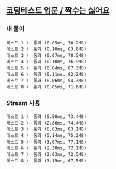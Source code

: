 ## [코딩테스트 입문 / 짝수는 싫어요](https://school.programmers.co.kr/learn/courses/30/lessons/120813)

### 내 풀이

```text
테스트 1 〉	통과 (0.05ms, 70.2MB)
테스트 2 〉	통과 (0.10ms, 63.6MB)
테스트 3 〉	통과 (0.07ms, 78.5MB)
테스트 4 〉	통과 (0.10ms, 76.9MB)
테스트 5 〉	통과 (0.04ms, 87.3MB)
테스트 6 〉	통과 (0.11ms, 82.2MB)
테스트 7 〉	통과 (0.06ms, 94.3MB)
테스트 8 〉	통과 (0.05ms, 71.6MB)
```

### Stream 사용

```text
테스트 1 〉	통과 (5.50ms, 73.4MB)
테스트 2 〉	통과 (2.86ms, 74.4MB)
테스트 3 〉	통과 (6.63ms, 83.1MB)
테스트 4 〉	통과 (5.14ms, 75.2MB)
테스트 5 〉	통과 (3.07ms, 77.1MB)
테스트 6 〉	통과 (2.38ms, 72.1MB)
테스트 7 〉	통과 (2.03ms, 72.5MB)
테스트 8 〉	통과 (3.15ms, 67.5MB)
```